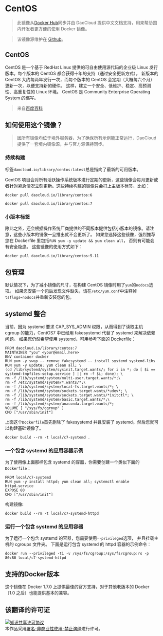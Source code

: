 # CentOS
> 此镜像从[Docker Hub](https://registry.hub.docker.com/_/centos/)同步并由 DaoCloud 提供中文文档支持，用来帮助国内开发者更方便的使用 Docker 镜像。

> 该镜像源维护在 [Github](https://github.com/docker-library/official-images/blob/master/library/centos)。

## CentOS

CentOS 是一个基于 RedHat Linux 提供的可自由使用源代码的企业级 Linux 发行版本。每个版本的 CentOS 都会获得十年的支持（通过安全更新方式）。 新版本的 CentOS 大约每两年发行一次，而每个版本的 CentOS 会定期（大概每六个月）更新一次，以便支持新的硬件。 这样，建立一个安全、低维护、稳定、高预测性、高重复性的 Linux 环境。 CentOS 是 Community Enterprise Operating System 的缩写。 

> 来自[百度百科](http://baike.baidu.com/view/26404.htm)

## 如何使用这个镜像？

> 因所有镜像均位于境外服务器，为了确保所有示例能正常运行，DaoCloud 提供了一套境内镜像源，并与官方源保持同步。

### 持续构建

标签`daocloud.io/library/centos:latest`总是指向了最新的可用版本。

CentOS 项目会对所有活跃操作系统版本进行定期的更新，这些镜像会每月更新或者针对紧急情况立刻更新。这些持续构建的镜像只会打上主版本标签，比如：

```
docker pull daocloud.io/library/centos:6

docker pull daocloud.io/library/centos:7
```

### 小版本标签

除此之外，还会根据操作系统厂商提供的不同版本提供包括小版本的镜像。请注意，这些小版本的镜像一旦推出就不会更新了。 如果您选择这些镜像，强烈推荐您在 Dockerfile 里包括`RUN yum -y update && yum clean all`， 否则有可能会有安全隐患。 这些镜像的使用方式如下：

```
docker pull daocloud.io/library/centos:5.11
```

## 包管理

默认情况下，为了减小镜像的尺寸，在构建 CentOS 镜像时用了`yum`的`nodocs`选项。 如果您安装一个包后发现文件缺失，请在`/etc/yum.conf`中注释掉`tsflogs=nodocs`并重新安装您的包。 

## systemd 整合

当前，因为 systemd 要求 CAP_SYS_ADMIN 权限，从而得到了读取主机 cgroup 的能力，CentOS7 中已经用 fakesystemd 代替了 systemd 来解决依赖问题。 如果您仍然希望使用 systemd，可用参考下面的 Dockerfile：

```
FROM daocloud.io/library/centos:7
MAINTAINER "you" <your@email.here>
ENV container docker
RUN yum -y swap -- remove fakesystemd -- install systemd systemd-libs
RUN yum -y update; yum clean all; \
(cd /lib/systemd/system/sysinit.target.wants/; for i in *; do [ $i ==
systemd-tmpfiles-setup.service ] || rm -f $i; done); \
rm -f /lib/systemd/system/multi-user.target.wants/*;\
rm -f /etc/systemd/system/*.wants/*;\
rm -f /lib/systemd/system/local-fs.target.wants/*; \
rm -f /lib/systemd/system/sockets.target.wants/*udev*; \
rm -f /lib/systemd/system/sockets.target.wants/*initctl*; \
rm -f /lib/systemd/system/basic.target.wants/*;\
rm -f /lib/systemd/system/anaconda.target.wants/*;
VOLUME [ "/sys/fs/cgroup" ]
CMD ["/usr/sbin/init"]
```

上面这个`Dockerfile`首先删除了 fakesystemd 并且安装了 systemd。然后您就可以构建基础镜像了。

```
docker build --rm -t local/c7-systemd .
```

### 一个包含 systemd 的应用容器示例

为了使用像上面那样包含 systemd 的容器，你需要创建一个类似下面的`Dockerfile`：

```
FROM local/c7-systemd
RUN yum -y install httpd; yum clean all; systemctl enable httpd.service
EXPOSE 80
CMD ["/usr/sbin/init"]
```

构建镜像:

```
docker build --rm -t local/c7-systemd-httpd
```

### 运行一个包含 systemd 的应用容器

为了运行一个包含 systemd 的容器，您需要使用`--privileged`选项， 并且挂载主机的 cgroups 文件夹。 下面是运行包含 systemd 的 httpd 容器的示例命令： 

```
docker run --privileged -ti -v /sys/fs/cgroup:/sys/fs/cgroup:ro -p 80:80 local/c7-systemd-httpd
```

## 支持的Docker版本

这个镜像在 Docker 1.7.0 上提供最佳的官方支持，对于其他老版本的 Docker（1.0 之后）也能提供基本的兼容。

## 该翻译的许可证

<a rel="license" href="http://creativecommons.org/licenses/by-nc-nd/4.0/"><img alt="知识共享许可协议" style="border-width:0" src="https://i.creativecommons.org/l/by-nc-nd/4.0/80x15.png" /></a><br />本作品采用<a rel="license" href="http://creativecommons.org/licenses/by-nc-nd/4.0/">署名-非商业性使用-禁止演绎</a>进行许可。
